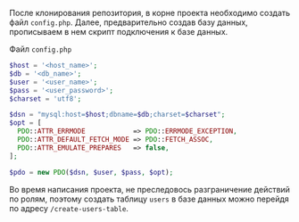 После клонирования репозитория, в корне проекта необходимо создать файл `config.php`.
Далее, предварительно создав базу данных, прописываем в нем скрипт подключения к базе данных.

Файл `config.php`
```php
$host = '<host_name>';
$db = '<db_name>';
$user = '<user_name>';
$pass = '<user_password>';
$charset = 'utf8';

$dsn = "mysql:host=$host;dbname=$db;charset=$charset";
$opt = [
  PDO::ATTR_ERRMODE            => PDO::ERRMODE_EXCEPTION,
  PDO::ATTR_DEFAULT_FETCH_MODE => PDO::FETCH_ASSOC,
  PDO::ATTR_EMULATE_PREPARES   => false,
];

$pdo = new PDO($dsn, $user, $pass, $opt);
```

Во время написания проекта, не преследовось разграничение действий по ролям,
поэтому создать таблицу `users` в базе данных можно перейдя по адресу `/create-users-table`.

